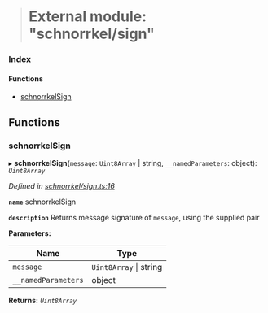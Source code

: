 > # External module: "schnorrkel/sign"

### Index

#### Functions

* [schnorrkelSign](_schnorrkel_sign_.md#schnorrkelsign)

## Functions

###  schnorrkelSign

▸ **schnorrkelSign**(`message`: `Uint8Array` | string, `__namedParameters`: object): *`Uint8Array`*

*Defined in [schnorrkel/sign.ts:16](https://github.com/polkadot-js/common/blob/f13810d/packages/util-crypto/src/schnorrkel/sign.ts#L16)*

**`name`** schnorrkelSign

**`description`** Returns message signature of `message`, using the supplied pair

**Parameters:**

Name | Type |
------ | ------ |
`message` | `Uint8Array` \| string |
`__namedParameters` | object |

**Returns:** *`Uint8Array`*